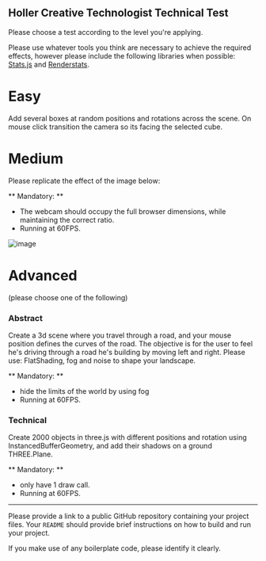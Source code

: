 Holler Creative Technologist Technical Test
---
Please choose a test according to the level you're applying.

Please use whatever tools you think are necessary to achieve the required effects, however please include the following libraries when possible: [Stats.js](https://github.com/mrdoob/stats.js/) and [Renderstats](https://github.com/jeromeetienne/threex.rendererstats).

# Easy
Add several boxes at random positions and rotations across the scene.
On mouse click transition the camera so its facing the selected cube.

# Medium
Please replicate the effect of the image below:

** Mandatory: **

* The webcam should occupy the full browser dimensions, while maintaining the correct ratio.
* Running at 60FPS.

![image](https://s-media-cache-ak0.pinimg.com/564x/21/13/88/211388dd9829d058204a2549bad8c2c7.jpg)

# Advanced
(please choose one of the following)

### Abstract
Create a 3d scene where you travel through a road, and your mouse position defines the curves of the road.
The objective is for the user to feel he's driving through a road he's building by moving left and right.
Please use: FlatShading, fog and noise to shape your landscape.

** Mandatory: **

* hide the limits of the world by using fog
* Running at 60FPS.

### Technical
Create 2000 objects in three.js with different positions and rotation using InstancedBufferGeometry, and add their shadows on a ground THREE.Plane.

** Mandatory: **

* only have 1 draw call.
* Running at 60FPS.

----

Please provide a link to a public GitHub repository containing your project files. Your `README` should provide brief instructions on how to build and run your project.

If you make use of any boilerplate code, please identify it clearly.
